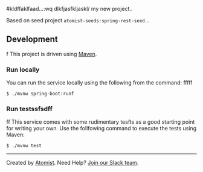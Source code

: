 #kldffaklfaad...:wq
dlkfjasfkljaskl/
my new project..

Based on seed project `atomist-seeds:spring-rest-seed`...

## Development
f
This project is driven using [Maven][mvn].

[mvn]: https://maven.apache.org/ (Maven)

### Run locally

You can run the service locally using the following from the command:
fffff
```
$ ./mvnw spring-boot:runf
```

### Run testssfsdff
ff
This service comes with some rudimentary tesfts as a good starting
point for writing your own.  Use the follfowing command to execute the
tests using Maven:

```
$ ./mvnw test
```

---

Created by [Atomist][atomist].
Need Help?  [Join our Slack team][slack].

[atomist]: https://www.atomist.com/ (Atomist - How Teams Deliver Software)
[slack]: https://join.atomist.com/ (Atomist Community Slack Workspace)
